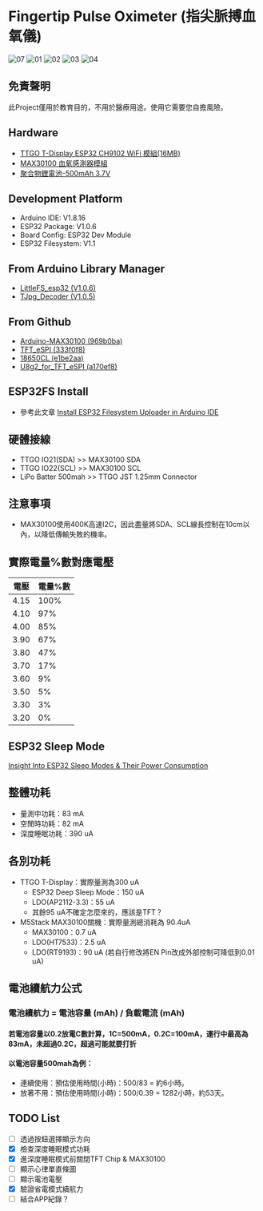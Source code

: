 # Fingertip Pulse Oximeter (指尖脈搏血氧儀)
![07](./images/07.jpg)
![01](./images/01.jpg)
![02](./images/02.jpg)
![03](./images/03.jpg)
![04](./images/04.jpg)
## 免責聲明
此Project僅用於教育目的，不用於醫療用途。使用它需要您自擔風險。
## Hardware
* [TTGO T-Display ESP32 CH9102 WiFi 模組(16MB)](https://www.icshop.com.tw/product-page.php?28572)
* [MAX30100 血氧感測器模組](https://www.icshop.com.tw/product-page.php?28034)
* [聚合物鋰電池-500mAh 3.7V](https://www.icshop.com.tw/product-page.php?14047)

## Development Platform
* Arduino IDE:      V1.8.16
* ESP32 Package:    V1.0.6
* Board Config:     ESP32 Dev Module
* ESP32 Filesystem: V1.1
## From Arduino Library Manager
* [LittleFS_esp32 (V1.0.6)](https://github.com/lorol/LITTLEFS)
* [TJpg_Decoder (V1.0.5)](https://github.com/Bodmer/TJpg_Decoder)
## From Github
* [Arduino-MAX30100 (969b0ba)](https://github.com/CIRCUSPi/Arduino-MAX30100)
* [TFT_eSPI (333f0f8)](https://github.com/Bodmer/TFT_eSPI)
* [18650CL (e1be2aa)](https://github.com/pangodream/18650CL)
* [U8g2_for_TFT_eSPI (a170ef8)](https://github.com/Bodmer/U8g2_for_TFT_eSPI)

## ESP32FS Install
* 參考此文章 [Install ESP32 Filesystem Uploader in Arduino IDE](https://randomnerdtutorials.com/install-esp32-filesystem-uploader-arduino-ide/)

## 硬體接線
* TTGO IO21(SDA) >> MAX30100 SDA
* TTGO IO22(SCL) >> MAX30100 SCL
* LiPo Batter 500mah >> TTGO JST 1.25mm Connector

## 注意事項
* MAX30100使用400K高速I2C，因此盡量將SDA、SCL線長控制在10cm以內，以降低傳輸失敗的機率。

## 實際電量%數對應電壓
|  電壓   | 電量%數  |
|  ----  | ----  |
| 4.15  | 100% |
| 4.10  | 97% |
| 4.00  | 85% |
| 3.90  | 67% |
| 3.80  | 47% |
| 3.70  | 17% |
| 3.60  | 9% |
| 3.50  | 5% |
| 3.30  | 3% |
| 3.20  | 0% |

## ESP32 Sleep Mode
[Insight Into ESP32 Sleep Modes & Their Power Consumption](https://lastminuteengineers.com/esp32-sleep-modes-power-consumption/)

## 整體功耗
* 量測中功耗：83 mA
* 空閒時功耗：82 mA
* 深度睡眠功耗：390 uA

## 各別功耗
* TTGO T-Display：實際量測為300 uA
    * ESP32 Deep Sleep Mode：150 uA
    * LDO(AP2112-3.3)：55 uA
    * 其餘95 uA不確定怎麼來的，應該是TFT？
* M5Stack MAX30100關機：實際量測總消耗為 90.4uA
    * MAX30100：0.7 uA
    * LDO(HT7533)：2.5 uA
    * LDO(RT9193)：90 uA (若自行修改將EN Pin改成外部控制可降低到0.01 uA)

## 電池續航力公式
### 電池續航力 = 電池容量 (mAh) / 負載電流 (mAh)
#### 若電池容量以0.2放電C數計算，1C=500mA，0.2C=100mA，運行中最高為83mA，未超過0.2C，超過可能就要打折
#### 以電池容量500mah為例：
* 連續使用：預估使用時間(小時)：500/83 = 約6小時。
* 放著不用：預估使用時間(小時)：500/0.39 = 1282小時，約53天。

## TODO List
- [ ] 透過按鈕選擇顯示方向
- [x] 檢查深度睡眠模式功耗
- [x] 進深度睡眠模式前關閉TFT Chip & MAX30100
- [ ] 顯示心律單直條圖
- [ ] 顯示電池電壓
- [x] 驗證省電模式續航力
- [ ] 結合APP紀錄？
